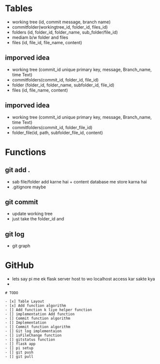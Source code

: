 # Tables
 - working tree (id, commit message, branch name)
 - commitfolder(workingtree_id, folder_id, files_id)
 - folders (id, folder_id, folder_name, sub_folder/file_id)
 - mediam b/w folder and files
 - files (id, file_id, file_name, content)

 ## imporved idea 
 - working tree (commit_id unique primary key, message, Branch_name, time Text)
 - commitfolders(commit_id, folder_id, file_id)
 - folder (folder_id, folder_name, subfolder_id, file_id)
 - files (id, file_name, content)

## imporved idea 
 - working tree (commit_id unique primary key, message, Branch_name, time Text)
 - commitfolders(commit_id, folder_file_id)
 - folder_file(id, path, subfolder_file_id, content)

# Functions

## git add .
- sab file/folder add karne hai + content database me store karna hai
- .gitignore maybe

## git commit
- update working tree
- just take the folder_id and 

## git log
- git graph

# GitHub
- lets say pi me ek flask server host to wo localhost access kar sakte kya
- 


```
# TODO

- [x] Table Layout
- [x] Add function algorithm
- [] Add function k liye helper function
- [] implementation Add function
- [] Commit function algorithm
- [] Implementation
- [] Commit function algorithm
- [] Git log implementaion
- [] isFileChange function
- [] gitstatus function
- [] flask app
- [] pi setup
- [] git push
- [] git pull

```